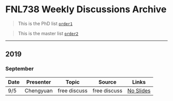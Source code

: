 # FNL738 Weekly Discussions Archive

> This is the PhD list [`order1`]()

> This is the master list [`order2`]()

---

## 2019

### September

|    Date    | Presenter | Topic | Source | Links |
|------------|-----------|-------|--------|-------|
|   9/5  | Chengyuan | free discuss |  free discuss | [No Slides]()

